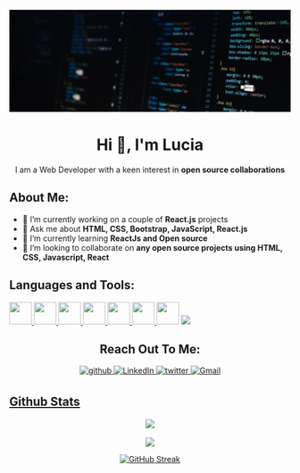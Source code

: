 <head>
  
<link rel="stylesheet" href="https://cdn.jsdelivr.net/gh/devicons/devicon@v2.15.1/devicon.min.css">
  
</head>

![Banner](media/banner2.png)

<h1 align="center">Hi 👋, I'm Lucia</h1>

<div align="center">I am a Web Developer with a keen interest in <b>open source collaborations</b></div>

## About Me:

- 🔭 I’m currently working on a couple of **React.js** projects
- 💬 Ask me about **HTML, CSS, Bootstrap, JavaScript, React.js**
- 🌱 I’m currently learning **ReactJs and Open source**
- 👯 I’m looking to collaborate on **any open source projects using HTML, CSS, Javascript, React**

## Languages and Tools:

<p align="left">
  <a href="#">
    <img src="https://cdn.jsdelivr.net/gh/devicons/devicon/icons/html5/html5-original.svg" height="40" width="40" />
  </a>
  <a href="#">
    <img src="https://cdn.jsdelivr.net/gh/devicons/devicon/icons/css3/css3-original.svg" height="40" width="40" />
  </a>
  <a href="#">
    <img src="https://cdn.jsdelivr.net/gh/devicons/devicon/icons/javascript/javascript-original.svg" height="40" width="40" />
  </a>
  <a href="#">
    <img src = "https://cdn.jsdelivr.net/gh/devicons/devicon/icons/sass/sass-original.svg" height="40" width="40" />
  </a>
  <a href="#">
    <img src="https://cdn.jsdelivr.net/gh/devicons/devicon/icons/git/git-original.svg" height="40" width="40" />
  </a>
  <a href="#">
    <img src="https://cdn.jsdelivr.net/gh/devicons/devicon/icons/python/python-original.svg" height="40" width="40" />
  </a>
  <a>
    <img src="https://cdn.jsdelivr.net/gh/devicons/devicon/icons/bootstrap/bootstrap-original.svg" height="40" width="40" />
  </a>
  <a>
    <img src="https://cdn.jsdelivr.net/gh/devicons/devicon/icons/react/react-original.svg" height="40 width="40 />
  </a>
</p>

<h2 align="center">Reach Out To Me:</h2>

<p align="center">
<a href="https://github.com/ChinatuL" target="_blank">
<img src=https://img.shields.io/badge/github-%2324292e.svg?&style=for-the-badge&logo=github&logoColor=white alt=github style="margin-bottom: 5px;" />
</a>
<a href="https://www.linkedin.com/in/chinatu-lucia-3b923b1b1/" target="_blank">
<img alt="LinkedIn" src="https://img.shields.io/badge/linkedin%20-%230077B5.svg?&style=for-the-badge&logo=linkedin&logoColor=white"/>
</a>
<a href="https://twitter.com/home" target="_blank">
<img src=https://img.shields.io/badge/twitter-%2300acee.svg?&style=for-the-badge&logo=twitter&logoColor=white alt=twitter style="margin-bottom: 5px;" />
</a>
<a href="mailto:chinatuluciaeke@gmail.com">
<img alt="Gmail" src="https://img.shields.io/badge/Gmail-D14836?style=for-the-badge&logo=gmail&logoColor=white" />
</p> 
  
## Github Stats
<p align="center">
  <a href="https://github.com/ChinatuL">
   <img width="430" align="center" src="https://github-readme-stats.vercel.app/api?username=chinatul&count_private=true&show_icons=true&theme=radical&hide_border=true">
  </a>
 </p>  
 <p align="center"><a href="https://github.com/ChinatuL/github-readme-stats">
    <img width="430" align="center" src="https://github-readme-stats.anuraghazra1.vercel.app/api/top-langs/?username=chinatul&layout=compact&theme=radical&langs_count=6&hide_border=true" />
  </a></p>
 <div align="center">
  
  [![GitHub Streak](https://streak-stats.demolab.com?user=ChinatuL&theme=radical&hide_border=true&card_width=430&type=png)](https://git.io/streak-stats)
  
</div>
<!--
**ChinatuL/ChinatuL** is a ✨ _special_ ✨ repository because its `README.md` (this file) appears on your GitHub profile.

Here are some ideas to get you started:


- 🤔 I’m looking for help with ...

- 📫 How to reach me: ...
- 😄 Pronouns: ...
- ⚡ Fun fact: ...
-->
